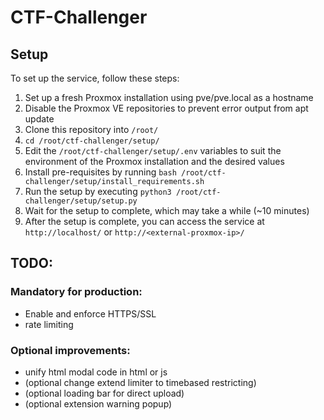 
# CTF-Challenger

## Setup

To set up the service, follow these steps:
1. Set up a fresh Proxmox installation using pve/pve.local as a hostname
2. Disable the Proxmox VE repositories to prevent error output from apt update
3. Clone this repository into `/root/`
4. `cd /root/ctf-challenger/setup/`
5. Edit the `/root/ctf-challenger/setup/.env` variables to suit the environment of the Proxmox installation and the desired values
6. Install pre-requisites by running `bash /root/ctf-challenger/setup/install_requirements.sh`
7. Run the setup by executing `python3 /root/ctf-challenger/setup/setup.py`
8. Wait for the setup to complete, which may take a while (~10 minutes)
9. After the setup is complete, you can access the service at `http://localhost/` or `http://<external-proxmox-ip>/`

## TODO:

### Mandatory for production:
- Enable and enforce HTTPS/SSL
- rate limiting

### Optional improvements:
- unify html modal code in html or js
- (optional change extend limiter to timebased restricting)
- (optional loading bar for direct upload)
- (optional extension warning popup)

